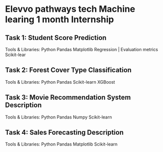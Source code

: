 # Elevvo pathways tech Machine learing 1 month Internship
## Task 1: Student Score Prediction

Tools & Libraries:
 Python
 Pandas
 Matplotlib
 Regression |  Evaluation metrics
 Scikit-lear
 
 
## Task 2:  Forest Cover Type Classification

Tools & Libraries:
 Python
 Pandas
 Scikit-learn
 XGBoost

## Task 3: Movie Recommendation System Description

Tools & Libraries:
 Python
 Pandas
 Numpy
 Scikit-learn

## Task 4: Sales Forecasting Description

Tools & Libraries:
 Python
 Pandas
 Matplotlib
 Scikit-learn

